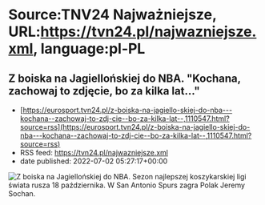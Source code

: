 # Source:TNV24 Najważniejsze, URL:https://tvn24.pl/najwazniejsze.xml, language:pl-PL

## Z boiska na Jagiellońskiej do NBA. "Kochana, zachowaj to zdjęcie, bo za kilka lat…"
 - [https://eurosport.tvn24.pl/z-boiska-na-jagiello-skiej-do-nba---kochana--zachowaj-to-zdj-cie--bo-za-kilka-lat--,1110547.html?source=rss](https://eurosport.tvn24.pl/z-boiska-na-jagiello-skiej-do-nba---kochana--zachowaj-to-zdj-cie--bo-za-kilka-lat--,1110547.html?source=rss)
 - RSS feed: https://tvn24.pl/najwazniejsze.xml
 - date published: 2022-07-02 05:27:17+00:00

<img alt="Z boiska na Jagiellońskiej do NBA. " src="https://tvn24.pl/najnowsze/cdn-zdjecie-e368wj-jeremy-sochan-jest-czwartym-w-historii-polakiem-w-nba/alternates/LANDSCAPE_1280" />
    Sezon najlepszej koszykarskiej ligi świata rusza 18 października. W San Antonio Spurs zagra Polak Jeremy Sochan.

